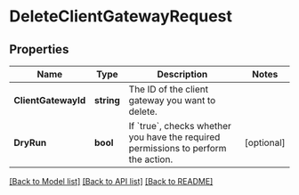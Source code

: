 # DeleteClientGatewayRequest

## Properties

Name | Type | Description | Notes
------------ | ------------- | ------------- | -------------
**ClientGatewayId** | **string** | The ID of the client gateway you want to delete. | 
**DryRun** | **bool** | If &#x60;true&#x60;, checks whether you have the required permissions to perform the action. | [optional] 

[[Back to Model list]](../README.md#documentation-for-models) [[Back to API list]](../README.md#documentation-for-api-endpoints) [[Back to README]](../README.md)


